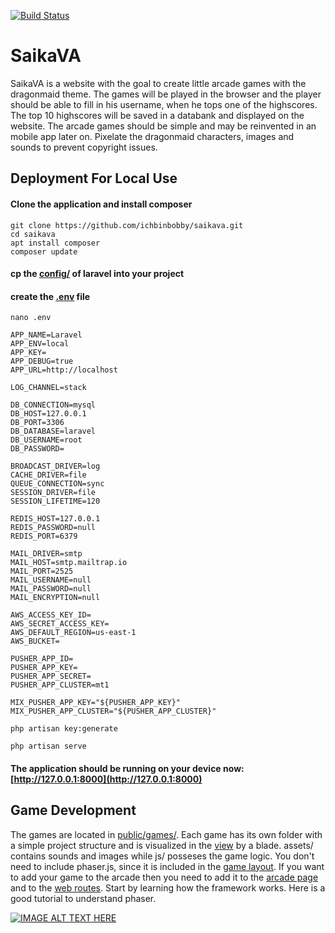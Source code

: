 [![Build Status](https://dev.azure.com/nthanbinh/saikava/_apis/build/status/ichbinbobby.saikava?branchName=azure-pipelines)](https://dev.azure.com/nthanbinh/saikava/_build/latest?definitionId=1&branchName=azure-pipelines)
# SaikaVA

SaikaVA is a website with the goal to create little arcade games with the dragonmaid theme. The games will be played in the browser and
the player should be able to fill in his username, when he tops one of the highscores. The top 10 highscores will be saved in a databank
and displayed on the website. The arcade games should be simple and may be reinvented in an mobile app later on. Pixelate the dragonmaid
characters, images and sounds to prevent copyright issues.

## Deployment For Local Use

#### Clone the application and install composer

```
git clone https://github.com/ichbinbobby/saikava.git
cd saikava
apt install composer
composer update
```

#### cp the [config/](https://github.com/laravel/laravel/tree/master/config) of laravel into your project

#### create the [.env](https://github.com/laravel/laravel/blob/master/.env.example) file

`nano .env`
```
APP_NAME=Laravel
APP_ENV=local
APP_KEY=
APP_DEBUG=true
APP_URL=http://localhost

LOG_CHANNEL=stack

DB_CONNECTION=mysql
DB_HOST=127.0.0.1
DB_PORT=3306
DB_DATABASE=laravel
DB_USERNAME=root
DB_PASSWORD=

BROADCAST_DRIVER=log
CACHE_DRIVER=file
QUEUE_CONNECTION=sync
SESSION_DRIVER=file
SESSION_LIFETIME=120

REDIS_HOST=127.0.0.1
REDIS_PASSWORD=null
REDIS_PORT=6379

MAIL_DRIVER=smtp
MAIL_HOST=smtp.mailtrap.io
MAIL_PORT=2525
MAIL_USERNAME=null
MAIL_PASSWORD=null
MAIL_ENCRYPTION=null

AWS_ACCESS_KEY_ID=
AWS_SECRET_ACCESS_KEY=
AWS_DEFAULT_REGION=us-east-1
AWS_BUCKET=

PUSHER_APP_ID=
PUSHER_APP_KEY=
PUSHER_APP_SECRET=
PUSHER_APP_CLUSTER=mt1

MIX_PUSHER_APP_KEY="${PUSHER_APP_KEY}"
MIX_PUSHER_APP_CLUSTER="${PUSHER_APP_CLUSTER}"
```

`php artisan key:generate`

`php artisan serve`

#### The application should be running on your device now: [http://127.0.0.1:8000](http://127.0.0.1:8000)

## Game Development

The games are located in [public/games/](https://github.com/ichbinbobby/saikava/tree/master/public/games). Each game has its own folder with a simple project structure and is visualized in the [view](https://github.com/ichbinbobby/saikava/tree/master/resources/views/games) by a blade. assets/ contains sounds and images while js/ posseses the game logic. You don't need to include phaser.js, since it is included in the [game layout](https://github.com/ichbinbobby/saikava/blob/master/resources/views/layouts/game.blade.php). If you want to add your game to the arcade then you need to add it to the [arcade page](https://github.com/ichbinbobby/saikava/blob/master/resources/views/arcade.blade.php) and to the [web routes](https://github.com/ichbinbobby/saikava/blob/master/routes/web.php). Start by learning how the framework works. Here is a good tutorial to understand phaser.

[![IMAGE ALT TEXT HERE](http://img.youtube.com/vi/frRWKxB9Hm0/0.jpg)](https://www.youtube.com/watch?v=frRWKxB9Hm0&list=PLDyH9Tk5ZdFzEu_izyqgPFtHJJXkc79no&index=1)
